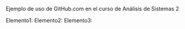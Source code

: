 Ejemplo de uso de GitHub.com en el curso de Análisis de Sistemas 2


Elemento1:
Elemento2:
Elemento3:


